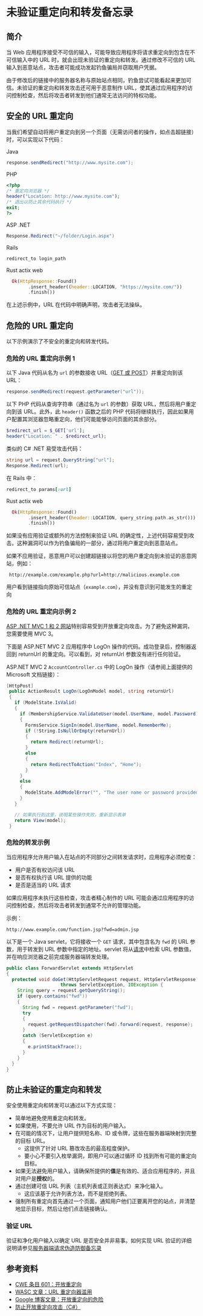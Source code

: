 # 未验证重定向和转发备忘录

## 简介

当 Web 应用程序接受不可信的输入，可能导致应用程序将请求重定向到包含在不可信输入中的 URL 时，就会出现未验证的重定向和转发。通过修改不可信的 URL 输入到恶意站点，攻击者可能成功发起钓鱼骗局并窃取用户凭据。

由于修改后的链接中的服务器名称与原始站点相同，钓鱼尝试可能看起来更加可信。未验证的重定向和转发攻击还可用于恶意制作 URL，使其通过应用程序的访问控制检查，然后将攻击者转发到他们通常无法访问的特权功能。

## 安全的 URL 重定向

当我们希望自动将用户重定向到另一个页面（无需访问者的操作，如点击超链接）时，可以实现以下代码：

Java

```java
response.sendRedirect("http://www.mysite.com");
```

PHP

```php
<?php
/* 重定向浏览器 */
header("Location: http://www.mysite.com");
/* 退出以防止其余代码执行 */
exit;
?>
```

ASP .NET

```csharp
Response.Redirect("~/folder/Login.aspx")
```

Rails

```ruby
redirect_to login_path
```

Rust actix web

```rust
  Ok(HttpResponse::Found()
        .insert_header((header::LOCATION, "https://mysite.com/"))
        .finish())
```

在上述示例中，URL 在代码中明确声明，攻击者无法操纵。

## 危险的 URL 重定向

以下示例演示了不安全的重定向和转发代码。

### 危险的 URL 重定向示例 1

以下 Java 代码从名为 `url` 的参数接收 URL（[GET 或 POST](https://docs.oracle.com/javaee/7/api/javax/servlet/ServletRequest.html#getParameter-java.lang.String-)）并重定向到该 URL：

```java
response.sendRedirect(request.getParameter("url"));
```

以下 PHP 代码从查询字符串（通过名为 `url` 的参数）获取 URL，然后将用户重定向到该 URL。此外，此 `header()` 函数之后的 PHP 代码将继续执行，因此如果用户配置其浏览器忽略重定向，他们可能能够访问页面的其余部分。

```php
$redirect_url = $_GET['url'];
header("Location: " . $redirect_url);
```

类似的 C\# .NET 易受攻击代码：

```csharp
string url = request.QueryString["url"];
Response.Redirect(url);
```

在 Rails 中：

```ruby
redirect_to params[:url]
```

Rust actix web

```rust
  Ok(HttpResponse::Found()
        .insert_header((header::LOCATION, query_string.path.as_str()))
        .finish())
```

如果没有应用验证或额外的方法控制来验证 URL 的确定性，上述代码容易受到攻击。这种漏洞可以作为钓鱼骗局的一部分，通过将用户重定向到恶意站点。

如果不应用验证，恶意用户可以创建超链接以将您的用户重定向到未验证的恶意网站，例如：

```text
 http://example.com/example.php?url=http://malicious.example.com
```

用户看到链接指向原始可信站点（`example.com`），并没有意识到可能发生的重定向

### 危险的 URL 重定向示例 2

[ASP .NET MVC 1 和 2 网站](https://docs.microsoft.com/en-us/aspnet/mvc/overview/security/preventing-open-redirection-attacks)特别容易受到开放重定向攻击。为了避免这种漏洞，您需要使用 MVC 3。

下面是 ASP.NET MVC 2 应用程序中 LogOn 操作的代码。成功登录后，控制器返回到 returnUrl 的重定向。可以看到，对 returnUrl 参数没有进行任何验证。

ASP.NET MVC 2 `AccountController.cs` 中的 LogOn 操作（请参阅上面提供的 Microsoft 文档链接）：

```csharp
[HttpPost]
 public ActionResult LogOn(LogOnModel model, string returnUrl)
 {
   if (ModelState.IsValid)
   {
     if (MembershipService.ValidateUser(model.UserName, model.Password))
     {
       FormsService.SignIn(model.UserName, model.RememberMe);
       if (!String.IsNullOrEmpty(returnUrl))
       {
         return Redirect(returnUrl);
       }
       else
       {
         return RedirectToAction("Index", "Home");
       }
     }
     else
     {
       ModelState.AddModelError("", "The user name or password provided is incorrect.");
     }
   }

   // 如果执行到这里，说明某些操作失败，重新显示表单
   return View(model);
 }
```

### 危险的转发示例

当应用程序允许用户输入在站点的不同部分之间转发请求时，应用程序必须检查：
- 用户是否有权访问该 URL
- 是否有权执行该 URL 提供的功能
- 是否是适当的 URL 请求

如果应用程序未执行这些检查，攻击者精心制作的 URL 可能会通过应用程序的访问控制检查，然后将攻击者转发到通常不允许的管理功能。

示例：

```text
http://www.example.com/function.jsp?fwd=admin.jsp
```

以下是一个 Java servlet，它将接收一个 `GET` 请求，其中包含名为 `fwd` 的 URL 参数，用于转发到 URL 参数中指定的地址。servlet 将从[请求](https://docs.oracle.com/javaee/7/api/javax/servlet/ServletRequest.html#getParameter-java.lang.String-)中检索 URL 参数值，并在响应浏览器之前完成服务器端转发处理。

```java
public class ForwardServlet extends HttpServlet
{
  protected void doGet(HttpServletRequest request, HttpServletResponse response)
                    throws ServletException, IOException {
    String query = request.getQueryString();
    if (query.contains("fwd"))
    {
      String fwd = request.getParameter("fwd");
      try
      {
        request.getRequestDispatcher(fwd).forward(request, response);
      }
      catch (ServletException e)
      {
        e.printStackTrace();
      }
    }
  }
}
```

## 防止未验证的重定向和转发

安全使用重定向和转发可以通过以下方式实现：

- 简单地避免使用重定向和转发。
- 如果使用，不要允许 URL 作为目标的用户输入。
- 在可能的情况下，让用户提供短名称、ID 或令牌，这些在服务器端映射到完整的目标 URL。
    - 这提供了针对 URL 篡改攻击的最高程度保护。
    - 要小心不要引入枚举漏洞，即用户可以通过循环 ID 找到所有可能的重定向目标。
- 如果无法避免用户输入，请确保所提供的**值**是有效的、适合应用程序的，并且对用户是**授权**的。
- 通过创建可信 URL 列表（主机列表或正则表达式）来净化输入。
    - 这应该基于允许列表方法，而不是拒绝列表。
- 强制所有重定向首先通过一个页面，通知用户他们正要离开您的站点，并清楚地显示目标，然后让他们点击链接确认。

### 验证 URL

验证和净化用户输入以确定 URL 是否安全并非易事。如何实现 URL 验证的详细说明请参见[服务器端请求伪造防御备忘录](Server_Side_Request_Forgery_Prevention_Cheat_Sheet.md#应用层)

## 参考资料

- [CWE 条目 601：开放重定向](http://cwe.mitre.org/data/definitions/601.html)
- [WASC 文章：URL 重定向器滥用](http://projects.webappsec.org/w/page/13246981/URL%20Redirector%20Abuse)
- [Google 博客文章：开放重定向的危险](http://googlewebmastercentral.blogspot.com/2009/01/open-redirect-urls-is-your-site-being.html)
- [防止开放重定向攻击（C\#）](http://www.asp.net/mvc/tutorials/security/preventing-open-redirection-attacks)
